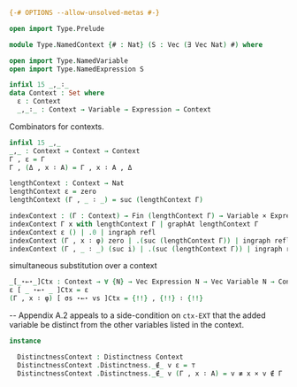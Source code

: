 
```agda
{-# OPTIONS --allow-unsolved-metas #-}
```

```agda
open import Type.Prelude

module Type.NamedContext {# : Nat} (S : Vec (∃ Vec Nat) #) where
```

```agda
open import Type.NamedVariable
open import Type.NamedExpression S
```

```agda
infixl 15 _,_∶_
data Context : Set where
  ε : Context
  _,_∶_ : Context → Variable → Expression → Context
```

Combinators for contexts.

```agda
infixl 15 _,_
_,_ : Context → Context → Context
Γ , ε = Γ
Γ , (Δ , x ∶ A) = Γ , x ∶ A , Δ

lengthContext : Context → Nat
lengthContext ε = zero
lengthContext (Γ , _ ∶ _) = suc (lengthContext Γ)

indexContext : (Γ : Context) → Fin (lengthContext Γ) → Variable × Expression
indexContext Γ x with lengthContext Γ | graphAt lengthContext Γ
indexContext ε () | .0 | ingraph refl
indexContext (Γ , x ∶ φ) zero | .(suc (lengthContext Γ)) | ingraph refl = x ,, φ
indexContext (Γ , _ ∶ _) (suc i) | .(suc (lengthContext Γ)) | ingraph refl = indexContext Γ i
```

simultaneous substitution over a context

```agda
_[_⋆←⋆_]Ctx : Context → ∀ {N} → Vec Expression N → Vec Variable N → Context
ε [ _ ⋆←⋆ _ ]Ctx = ε
(Γ , x ∶ φ) [ σs ⋆←⋆ vs ]Ctx = {!!} , {!!} ∶ {!!}
```

-- Appendix A.2 appeals to a side-condition on `ctx-EXT` that the added variable be distinct from the other variables listed in the context.

```agda
instance

  DistinctnessContext : Distinctness Context
  DistinctnessContext .Distinctness._∉_ v ε = ⊤
  DistinctnessContext .Distinctness._∉_ v (Γ , x ∶ A) = v ≢ x × v ∉ Γ
```
